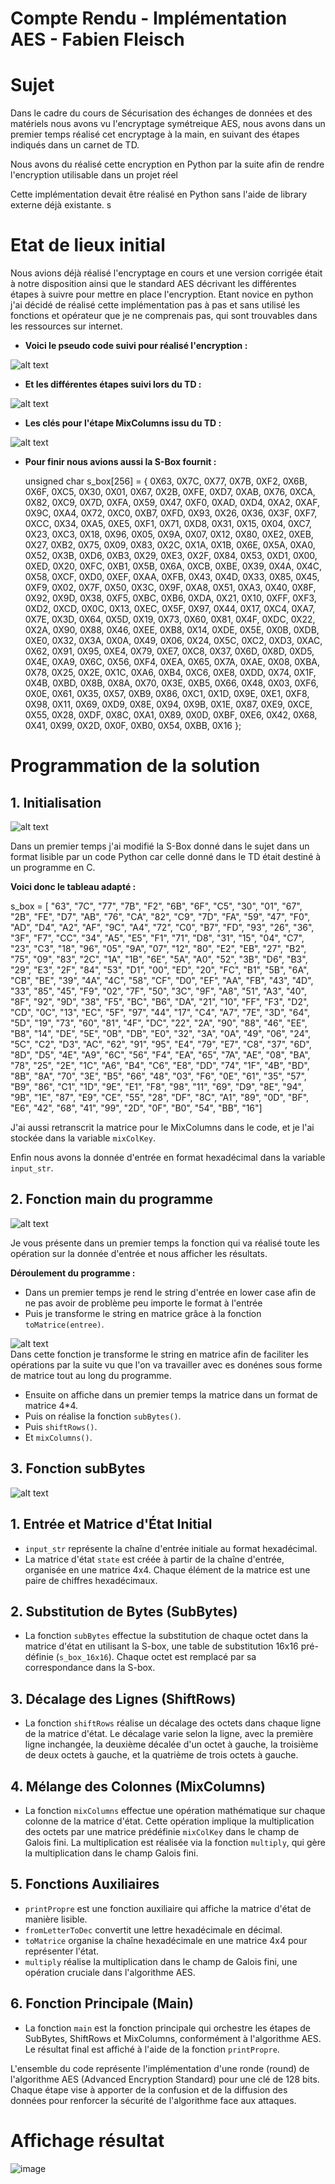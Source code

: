 # Compte Rendu - Implémentation AES - Fabien Fleisch

# Sujet

Dans le cadre du cours de Sécurisation des échanges de données et des matériels nous avons vu l'encryptage symétreique AES, nous avons dans un premier temps réalisé cet encryptage à la main, en suivant des étapes indiqués dans un carnet de TD.  

Nous avons du réalisé cette encryption en Python par la suite afin de rendre l'encryption utilisable dans un projet réel  

Cette implémentation devait être réalisé en Python sans l'aide de library externe déjà existante.  s

# Etat de lieux initial

Nous avions déjà réalisé l'encryptage en cours et une version corrigée était à notre disposition ainsi que le standard AES décrivant les différentes étapes à suivre pour mettre en place l'encryption. Etant novice en python j'ai décidé de réalisé cette implémentation pas à pas et sans utilisé les fonctions et opérateur que je ne comprenais pas, qui sont trouvables dans les ressources sur internet.  

- **Voici le pseudo code suivi pour réalisé l'encryption :**

![alt text](image-1.png)

- **Et les différentes étapes suivi lors du TD :**
  
![alt text](image.png)

- **Les clés pour l'étape MixColumns issu du TD :**
  
![alt text](image-2.png)

- **Pour finir nous avions aussi la S-Box fournit :**  

  unsigned char s_box[256] = {
	0X63, 0X7C, 0X77, 0X7B, 0XF2, 0X6B, 0X6F, 0XC5, 0X30, 0X01, 0X67, 0X2B, 0XFE, 0XD7, 0XAB, 0X76,
	0XCA, 0X82, 0XC9, 0X7D, 0XFA, 0X59, 0X47, 0XF0, 0XAD, 0XD4, 0XA2, 0XAF, 0X9C, 0XA4, 0X72, 0XC0,
	0XB7, 0XFD, 0X93, 0X26, 0X36, 0X3F, 0XF7, 0XCC, 0X34, 0XA5, 0XE5, 0XF1, 0X71, 0XD8, 0X31, 0X15,
	0X04, 0XC7, 0X23, 0XC3, 0X18, 0X96, 0X05, 0X9A, 0X07, 0X12, 0X80, 0XE2, 0XEB, 0X27, 0XB2, 0X75,
	0X09, 0X83, 0X2C, 0X1A, 0X1B, 0X6E, 0X5A, 0XA0, 0X52, 0X3B, 0XD6, 0XB3, 0X29, 0XE3, 0X2F, 0X84,
	0X53, 0XD1, 0X00, 0XED, 0X20, 0XFC, 0XB1, 0X5B, 0X6A, 0XCB, 0XBE, 0X39, 0X4A, 0X4C, 0X58, 0XCF,
	0XD0, 0XEF, 0XAA, 0XFB, 0X43, 0X4D, 0X33, 0X85, 0X45, 0XF9, 0X02, 0X7F, 0X50, 0X3C, 0X9F, 0XA8,
	0X51, 0XA3, 0X40, 0X8F, 0X92, 0X9D, 0X38, 0XF5, 0XBC, 0XB6, 0XDA, 0X21, 0X10, 0XFF, 0XF3, 0XD2,
	0XCD, 0X0C, 0X13, 0XEC, 0X5F, 0X97, 0X44, 0X17, 0XC4, 0XA7, 0X7E, 0X3D, 0X64, 0X5D, 0X19, 0X73,
	0X60, 0X81, 0X4F, 0XDC, 0X22, 0X2A, 0X90, 0X88, 0X46, 0XEE, 0XB8, 0X14, 0XDE, 0X5E, 0X0B, 0XDB,
	0XE0, 0X32, 0X3A, 0X0A, 0X49, 0X06, 0X24, 0X5C, 0XC2, 0XD3, 0XAC, 0X62, 0X91, 0X95, 0XE4, 0X79,
	0XE7, 0XC8, 0X37, 0X6D, 0X8D, 0XD5, 0X4E, 0XA9, 0X6C, 0X56, 0XF4, 0XEA, 0X65, 0X7A, 0XAE, 0X08,
	0XBA, 0X78, 0X25, 0X2E, 0X1C, 0XA6, 0XB4, 0XC6, 0XE8, 0XDD, 0X74, 0X1F, 0X4B, 0XBD, 0X8B, 0X8A,
	0X70, 0X3E, 0XB5, 0X66, 0X48, 0X03, 0XF6, 0X0E, 0X61, 0X35, 0X57, 0XB9, 0X86, 0XC1, 0X1D, 0X9E,
	0XE1, 0XF8, 0X98, 0X11, 0X69, 0XD9, 0X8E, 0X94, 0X9B, 0X1E, 0X87, 0XE9, 0XCE, 0X55, 0X28, 0XDF,
	0X8C, 0XA1, 0X89, 0X0D, 0XBF, 0XE6, 0X42, 0X68, 0X41, 0X99, 0X2D, 0X0F, 0XB0, 0X54, 0XBB, 0X16 };

# Programmation de la solution

## 1. Initialisation  

![alt text](image-3.png)  

Dans un premier temps j'ai modifié la S-Box donné dans le sujet dans un format  lisible par un code Python car celle donné dans le TD était destiné à un programme en C.  

**Voici donc le tableau adapté :**

s_box = [
    "63", "7C", "77", "7B", "F2", "6B", "6F", "C5", "30", "01", "67", "2B", "FE", "D7", "AB", "76",
    "CA", "82", "C9", "7D", "FA", "59", "47", "F0", "AD", "D4", "A2", "AF", "9C", "A4", "72", "C0",
    "B7", "FD", "93", "26", "36", "3F", "F7", "CC", "34", "A5", "E5", "F1", "71", "D8", "31", "15",
    "04", "C7", "23", "C3", "18", "96", "05", "9A", "07", "12", "80", "E2", "EB", "27", "B2", "75",
    "09", "83", "2C", "1A", "1B", "6E", "5A", "A0", "52", "3B", "D6", "B3", "29", "E3", "2F", "84",
    "53", "D1", "00", "ED", "20", "FC", "B1", "5B", "6A", "CB", "BE", "39", "4A", "4C", "58", "CF",
    "D0", "EF", "AA", "FB", "43", "4D", "33", "85", "45", "F9", "02", "7F", "50", "3C", "9F", "A8",
    "51", "A3", "40", "8F", "92", "9D", "38", "F5", "BC", "B6", "DA", "21", "10", "FF", "F3", "D2",
    "CD", "0C", "13", "EC", "5F", "97", "44", "17", "C4", "A7", "7E", "3D", "64", "5D", "19", "73",
    "60", "81", "4F", "DC", "22", "2A", "90", "88", "46", "EE", "B8", "14", "DE", "5E", "0B", "DB",
    "E0", "32", "3A", "0A", "49", "06", "24", "5C", "C2", "D3", "AC", "62", "91", "95", "E4", "79",
    "E7", "C8", "37", "6D", "8D", "D5", "4E", "A9", "6C", "56", "F4", "EA", "65", "7A", "AE", "08",
    "BA", "78", "25", "2E", "1C", "A6", "B4", "C6", "E8", "DD", "74", "1F", "4B", "BD", "8B", "8A",
    "70", "3E", "B5", "66", "48", "03", "F6", "0E", "61", "35", "57", "B9", "86", "C1", "1D", "9E",
    "E1", "F8", "98", "11", "69", "D9", "8E", "94", "9B", "1E", "87", "E9", "CE", "55", "28", "DF",
    "8C", "A1", "89", "0D", "BF", "E6", "42", "68", "41", "99", "2D", "0F", "B0", "54", "BB", "16"]  

J'ai aussi retranscrit la matrice pour le MixColumns dans le code, et je l'ai stockée dans la variable `mixColKey`.  

Enfin nous avons la donnée d'entrée en format hexadécimal dans la variable `input_str`.  

## 2. Fonction main du programme  

![alt text](image-4.png)

Je vous présente dans un premier temps la fonction qui va réalisé toute les opération sur la donnée d'entrée et nous afficher les résultats.  

**Déroulement du programme :**  

- Dans un premier temps je rend le string d'entrée en lower case afin de ne pas avoir de problème peu importe le format à l'entrée
- Puis je transforme le string en matrice grâce à la fonction `toMatrice(entree)`.  


![alt text](image-5.png)  
Dans cette fonction je transforme le string en matrice afin de faciliter les opérations par la suite vu que l'on va travailler avec es donénes sous forme de matrice tout au long du programme.

- Ensuite on affiche dans un premier temps la matrice dans un format de matrice 4*4.
- Puis on réalise la fonction `subBytes()`.
- Puis `shiftRows()`.
- Et `mixColumns()`.


## 3. Fonction subBytes  

![alt text](image-6.png)

## 1. Entrée et Matrice d'État Initial
- `input_str` représente la chaîne d'entrée initiale au format hexadécimal.
- La matrice d'état `state` est créée à partir de la chaîne d'entrée, organisée en une matrice 4x4. Chaque élément de la matrice est une paire de chiffres hexadécimaux.

## 2. Substitution de Bytes (SubBytes)
- La fonction `subBytes` effectue la substitution de chaque octet dans la matrice d'état en utilisant la S-box, une table de substitution 16x16 pré-définie (`s_box_16x16`). Chaque octet est remplacé par sa correspondance dans la S-box.

## 3. Décalage des Lignes (ShiftRows)
- La fonction `shiftRows` réalise un décalage des octets dans chaque ligne de la matrice d'état. Le décalage varie selon la ligne, avec la première ligne inchangée, la deuxième décalée d'un octet à gauche, la troisième de deux octets à gauche, et la quatrième de trois octets à gauche.

## 4. Mélange des Colonnes (MixColumns)
- La fonction `mixColumns` effectue une opération mathématique sur chaque colonne de la matrice d'état. Cette opération implique la multiplication des octets par une matrice prédéfinie `mixColKey` dans le champ de Galois fini. La multiplication est réalisée via la fonction `multiply`, qui gère la multiplication dans le champ Galois fini.

## 5. Fonctions Auxiliaires
- `printPropre` est une fonction auxiliaire qui affiche la matrice d'état de manière lisible.
- `fromLetterToDec` convertit une lettre hexadécimale en décimal.
- `toMatrice` organise la chaîne hexadécimale en une matrice 4x4 pour représenter l'état.
- `multiply` réalise la multiplication dans le champ de Galois fini, une opération cruciale dans l'algorithme AES.

## 6. Fonction Principale (Main)
- La fonction `main` est la fonction principale qui orchestre les étapes de SubBytes, ShiftRows et MixColumns, conformément à l'algorithme AES. Le résultat final est affiché à l'aide de la fonction `printPropre`.

L'ensemble du code représente l'implémentation d'une ronde (round) de l'algorithme AES (Advanced Encryption Standard) pour une clé de 128 bits. Chaque étape vise à apporter de la confusion et de la diffusion des données pour renforcer la sécurité de l'algorithme face aux attaques.


# Affichage résultat
![image](https://github.com/LileFab/AES_Encryption_Decryption/assets/98893025/e6d2faf0-ea90-43b1-b3b4-05745c4f293c)

